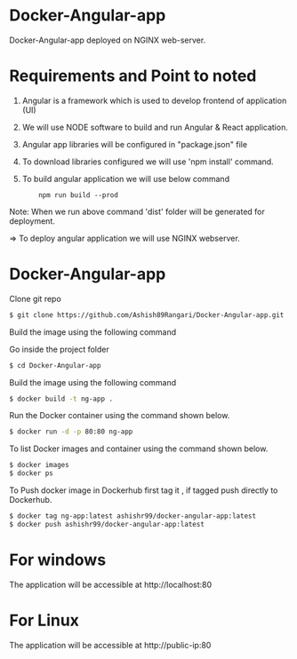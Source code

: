 # Docker-Angular-app
Docker-Angular-app  deployed on NGINX web-server.

# Requirements and Point to noted 

1.	Angular is a framework which is used to develop frontend of application (UI)

2.	We will use NODE software to build and run Angular & React application.

3.	Angular app libraries will be configured in "package.json" file

4.	To download libraries configured we will use 'npm install' command.

5.	To build angular application we will use below command

			npm run build --prod

Note: When we run above command 'dist' folder will be generated for deployment.

=> To deploy angular application we will use NGINX webserver.


# Docker-Angular-app
  

Clone git repo

```bash
$ git clone https://github.com/Ashish89Rangari/Docker-Angular-app.git
```
Build the image using the following command

Go inside the project folder

```bash
$ cd Docker-Angular-app
```
Build the image using the following command

```bash
$ docker build -t ng-app .
```
Run the Docker container using the command shown below.

```bash
$ docker run -d -p 80:80 ng-app  
```
To list Docker images and container using the command shown below.

```bash
$ docker images 
$ docker ps 
```
To Push docker image in Dockerhub first tag it , if tagged push directly to Dockerhub.

```bash
$ docker tag ng-app:latest ashishr99/docker-angular-app:latest
$ docker push ashishr99/docker-angular-app:latest 
```

# For windows
The application will be accessible at http://localhost:80

# For Linux
The application will be accessible at http://public-ip:80